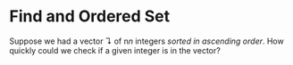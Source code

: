 # Find and Ordered Set

Suppose we had a vector ↴ of n*n* integers *sorted in ascending order*. How quickly could we check if a given integer is in the vector?


